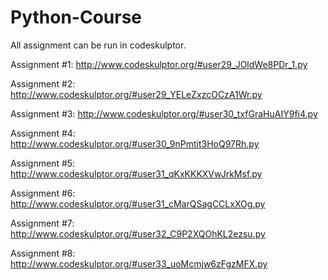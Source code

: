 # Python-Course

All assignment can be run in codeskulptor.

Assignment #1:
http://www.codeskulptor.org/#user29_JOldWe8PDr_1.py

Assignment #2:
http://www.codeskulptor.org/#user29_YELeZxzcOCzA1Wr.py

Assignment #3:
http://www.codeskulptor.org/#user30_txfGraHuAIY9fi4.py

Assignment #4:
http://www.codeskulptor.org/#user30_9nPmtit3HoQ97Rh.py

Assignment #5:
http://www.codeskulptor.org/#user31_qKxKKKXVwJrkMsf.py

Assignment #6:
http://www.codeskulptor.org/#user31_cMarQSagCCLxXOg.py

Assignment #7:
http://www.codeskulptor.org/#user32_C9P2XQOhKL2ezsu.py

Assignment #8:
http://www.codeskulptor.org/#user33_uoMcmjw6zFgzMFX.py
